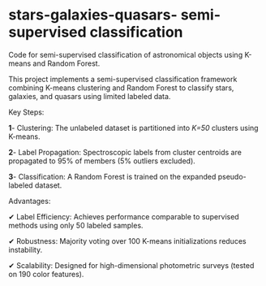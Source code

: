 # stars-galaxies-quasars- semi-supervised classification
Code for semi-supervised classification of astronomical objects using K-means and Random Forest.

This project implements a semi-supervised classification framework combining K-means clustering and Random Forest to classify stars, galaxies, and quasars using limited labeled data.

Key Steps:

**1**- Clustering: The unlabeled dataset is partitioned into *K=50* clusters using K-means.

**2**- Label Propagation: Spectroscopic labels from cluster centroids are propagated to 95% of members (5% outliers excluded).

**3**- Classification: A Random Forest is trained on the expanded pseudo-labeled dataset.

Advantages:

✔ Label Efficiency: Achieves performance comparable to supervised methods using only 50 labeled samples.

✔ Robustness: Majority voting over 100 K-means initializations reduces instability.

✔ Scalability: Designed for high-dimensional photometric surveys (tested on 190 color features).
